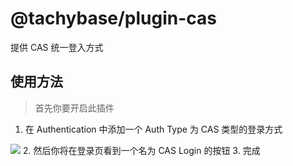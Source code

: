 # @tachybase/plugin-cas

提供 CAS 统一登入方式

## 使用方法

> 首先你要开启此插件

1. 在 Authentication 中添加一个 Auth Type 为 CAS 类型的登录方式
<img src="https://github.com/tachybase/tachybase/assets/29533304/a9dd6965-afce-4ff3-85d8-ff0c1baa7298">
2. 然后你将在登录页看到一个名为 CAS Login 的按钮
3. 完成
